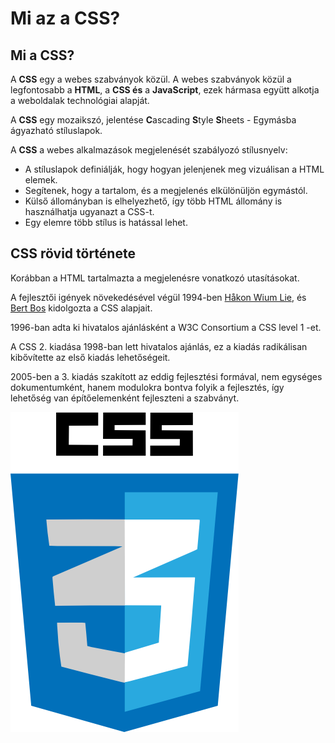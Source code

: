 # Mi az a CSS?

## Mi a CSS?

A **CSS** egy a webes szabványok közül. A webes szabványok közül a legfontosabb a **HTML**, a **CSS és** a **JavaScript**, ezek hármasa együtt alkotja a weboldalak technológiai alapját.

A **CSS** egy mozaikszó, jelentése **C**ascading **S**tyle **S**heets - Egymásba ágyazható stíluslapok.

A **CSS** a webes alkalmazások megjelenését szabályozó stílusnyelv:

* A stíluslapok definiálják, hogy hogyan jelenjenek meg vizuálisan a HTML elemek.
* Segítenek, hogy a tartalom, és a megjelenés elkülönüljön egymástól.
* Külső állományban is elhelyezhető, így több HTML állomány is használhatja ugyanazt a CSS-t.
* Egy elemre több stílus is hatással lehet.

## CSS rövid története

Korábban a HTML tartalmazta a megjelenésre vonatkozó utasításokat.

A fejlesztői igények növekedésével végül 1994-ben [Håkon Wium Lie](https://hu.wikipedia.org/w/index.php?title=Håkon_Wium_Lie&action=edit&redlink=1), és [Bert Bos](https://hu.wikipedia.org/w/index.php?title=Bert_Bos&action=edit&redlink=1) kidolgozta a CSS alapjait.

1996-ban adta ki hivatalos ajánlásként a W3C Consortium a CSS level 1 -et.

A CSS 2. kiadása 1998-ban lett hivatalos ajánlás, ez a kiadás radikálisan kibővítette az első kiadás lehetőségeit.

2005-ben a 3. kiadás szakított az eddig fejlesztési formával, nem egységes dokumentumként, hanem modulokra bontva folyik a fejlesztés, így lehetőség van építőelemenként fejleszteni a szabványt.

![](../.gitbook/assets/css3.png)

